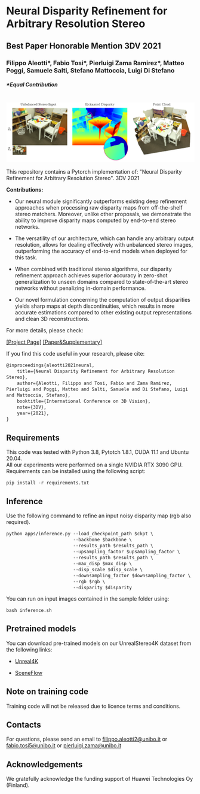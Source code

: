 # Neural Disparity Refinement for Arbitrary Resolution Stereo
## **Best Paper Honorable Mention 3DV 2021**
### Filippo Aleotti*, Fabio Tosi*, Pierluigi Zama Ramirez*, Matteo Poggi, Samuele Salti, Stefano Mattoccia, Luigi Di Stefano
#### _*Equal Contribution_
#

![Alt text](./images/teaser.png)


This repository contains a Pytorch implementation of: "Neural Disparity Refinement for Arbitrary Resolution Stereo". 3DV 2021

**Contributions:** 

* Our neural module significantly outperforms existing deep refinement approaches when processing raw disparity maps from off-the-shelf stereo matchers. Moreover, unlike other proposals, we demonstrate the ability to improve disparity maps computed by end-to-end stereo networks.

* The versatility of our architecture, which can handle any arbitrary output resolution, allows for dealing effectively with unbalanced stereo images, outperforming the accuracy of end-to-end models when deployed for this task.

* When combined with traditional stereo algorithms, our disparity refinement approach achieves superior accuracy in zero-shot generalization to unseen domains compared to state-of-the-art stereo networks without penalizing in-domain performance.

* Our novel formulation concerning the computation of output disparities yields sharp maps at depth discontinuities, which results in more accurate estimations compared to other existing output representations and clean 3D reconstructions.

For more details, please check:

[[Project Page]](https://cvlab-unibo.github.io/neural-disparity-refinement-web/)  [[Paper&Supplementary]](https://arxiv.org/pdf/2110.15367.pdf)


If you find this code useful in your research, please cite:

```shell
@inproceedings{aleotti2021neural,
    title={Neural Disparity Refinement for Arbitrary Resolution Stereo},
    author={Aleotti, Filippo and Tosi, Fabio and Zama Ramirez, Pierluigi and Poggi, Matteo and Salti, Samuele and Di Stefano, Luigi and Mattoccia, Stefano},
    booktitle={International Conference on 3D Vision},
    note={3DV},
    year={2021},
}
```

## Requirements
This code was tested with Python 3.8, Pytotch 1.8.1, CUDA 11.1 and Ubuntu 20.04. <br>All our experiments were performed on a single NVIDIA RTX 3090 GPU.<br>Requirements can be installed using the following script:
```shell
pip install -r requirements.txt
```
## Inference
Use the following command to refine an input noisy disparity map (rgb also required).

```shell
python apps/inference.py --load_checkpoint_path $ckpt \
                         --backbone $backbone \
                         --results_path $results_path \
                         --upsampling_factor $upsampling_factor \
                         --results_path $results_path \
                         --max_disp $max_disp \
                         --disp_scale $disp_scale \
                         --downsampling_factor $downsampling_factor \
                         --rgb $rgb \
                         --disparity $disparity
```

You can run on input images contained in the sample folder using:

```shell
bash inference.sh
```

## Pretrained models

You can download pre-trained models on our UnrealStereo4K dataset from the following links:

* [Unreal4K](https://drive.google.com/file/d/1mkc1PDE6yk1q-_DqwHRGlRvTBadJ5-En/view?usp=sharing)

* [SceneFlow](https://drive.google.com/file/d/1NAMC4uNSPwUegyCchQ0DYidBOSaCpk9W/view?usp=sharing)

## Note on training code
Training code will not be released due to licence terms and conditions.

## Contacts

For questions, please send an email to filippo.aleotti2@unibo.it or fabio.tosi5@unibo.it or pierluigi.zama@unibo.it

## Acknowledgements

We gratefully acknowledge the funding support of Huawei Technologies Oy (Finland).

